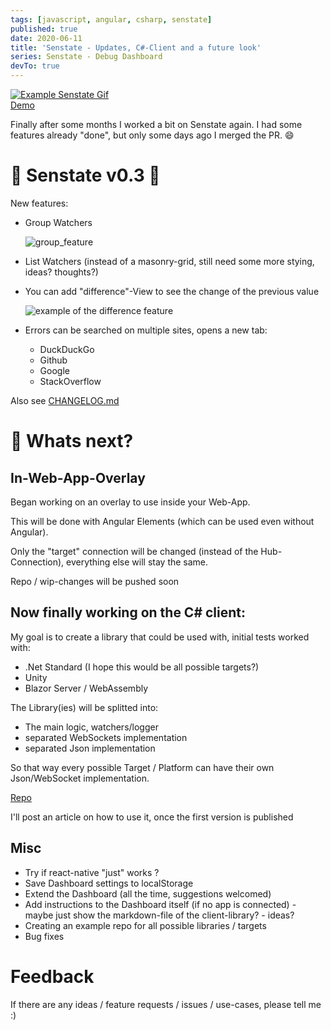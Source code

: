 ```yaml
---
tags: [javascript, angular, csharp, senstate]
published: true
date: 2020-06-11
title: 'Senstate - Updates, C#-Client and a future look'
series: Senstate - Debug Dashboard
devTo: true
---
```


[![Example Senstate Gif](https://thepracticaldev.s3.amazonaws.com/i/zmtm5zab2vlu51qnnnda.gif) <br/> Demo](https://senstate-dashboard-master.netlify.app/#/)


Finally after some months I worked a bit on Senstate again. I had some features already "done", but only some days ago I merged the PR. :smile:

# :confetti_ball: Senstate v0.3 :tada:

New features:
- Group Watchers

  ![group_feature](https://user-images.githubusercontent.com/842273/84432637-610d7880-ac2d-11ea-8cd1-cefa4177b9c8.PNG)

- List Watchers (instead of a masonry-grid, still need some more stying, ideas? thoughts?)
- You can add "difference"-View to see the change of the previous value

  ![example of the difference feature](https://user-images.githubusercontent.com/842273/84432324-f65c3d00-ac2c-11ea-9dc6-f84a4328e5d3.png)

- Errors can be searched on multiple sites, opens a new tab:
  - DuckDuckGo
  - Github
  - Google
  - StackOverflow
  
Also see [CHANGELOG.md](https://github.com/senstate/platform/blob/master/CHANGELOG.md)

# :construction: Whats next?

## In-Web-App-Overlay
Began working on an overlay to use inside your Web-App.

This will be done with Angular Elements (which can be used even without Angular).

Only the "target" connection will be changed (instead of the Hub-Connection), everything else will stay the same.

Repo / wip-changes will be pushed soon

## Now finally working on the C# client:

My goal is to create a library that could be used with, initial tests worked with:
- .Net Standard (I hope this would be all possible targets?)
- Unity
- Blazor Server / WebAssembly

The Library(ies) will be splitted into:
- The main logic, watchers/logger
- separated WebSockets implementation
- separated Json implementation

So that way every possible Target / Platform can have their own Json/WebSocket implementation.

[Repo](https://github.com/senstate/csharp-client) 

I'll post an article on how to use it, once the first version  is published

## Misc

- Try if react-native "just" works ?
- Save Dashboard settings to localStorage
- Extend the Dashboard (all the time, suggestions welcomed)
- Add instructions to the Dashboard itself (if no app is connected) - maybe just show the markdown-file of the client-library? - ideas?
- Creating an example repo for all possible libraries / targets
- Bug fixes

# Feedback

If there are any ideas / feature requests / issues / use-cases, please tell me :)

